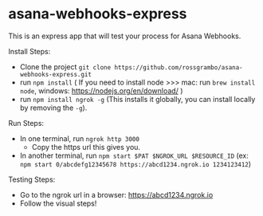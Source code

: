 # asana-webhooks-express

This is an express app that will test your process for Asana Webhooks.

Install Steps:
* Clone the project `git clone https://github.com/rossgrambo/asana-webhooks-express.git`
* run `npm install` ( If you need to install node >>> mac: run `brew install node`, windows: https://nodejs.org/en/download/ )
* run `npm install ngrok -g` (This installs it globally, you can install locally by removing the `-g`).

Run Steps:
* In one terminal, run `ngrok http 3000`
  * Copy the https url this gives you.
* In another terminal, run `npm start $PAT $NGROK_URL $RESOURCE_ID` (ex: `npm start 0/abcdefg12345678 https://abcd1234.ngrok.io 1234123412`)

Testing Steps:
* Go to the ngrok url in a browser: https://abcd1234.ngrok.io
* Follow the visual steps!
